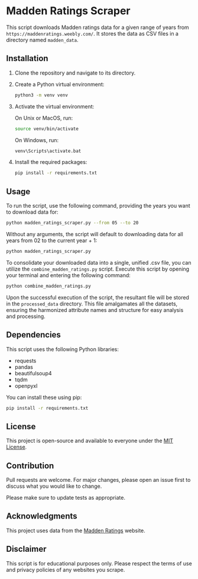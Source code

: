 # Madden Ratings Scraper

This script downloads Madden ratings data for a given range of years from `https://maddenratings.weebly.com/`. It stores the data as CSV files in a directory named `madden_data`.

## Installation

1. Clone the repository and navigate to its directory.

2. Create a Python virtual environment:

    ```bash
    python3 -m venv venv
    ```

3. Activate the virtual environment:

    On Unix or MacOS, run:
    
    ```bash
    source venv/bin/activate
    ```
    
    On Windows, run:
    
    ```cmd
    venv\Scripts\activate.bat
    ```

4. Install the required packages:

    ```bash
    pip install -r requirements.txt
    ```

## Usage

To run the script, use the following command, providing the years you want to download data for:

```bash
python madden_ratings_scraper.py --from 05 --to 20
```

Without any arguments, the script will default to downloading data for all years from 02 to the current year + 1:

```bash
python madden_ratings_scraper.py
```

To consolidate your downloaded data into a single, unified .csv file, you can utilize the `combine_madden_ratings.py` script. Execute this script by opening your terminal and entering the following command:

```bash
python combine_madden_ratings.py
```

Upon the successful execution of the script, the resultant file will be stored in the `processed_data` directory. This file amalgamates all the datasets, ensuring the harmonized attribute names and structure for easy analysis and processing.

## Dependencies

This script uses the following Python libraries:

- requests
- pandas
- beautifulsoup4
- tqdm
- openpyxl

You can install these using pip:

```bash
pip install -r requirements.txt
```

## License

This project is open-source and available to everyone under the [MIT License](https://opensource.org/licenses/MIT).

## Contribution

Pull requests are welcome. For major changes, please open an issue first to discuss what you would like to change.

Please make sure to update tests as appropriate.

## Acknowledgments

This project uses data from the [Madden Ratings](https://maddenratings.weebly.com/) website.

## Disclaimer

This script is for educational purposes only. Please respect the terms of use and privacy policies of any websites you scrape.
